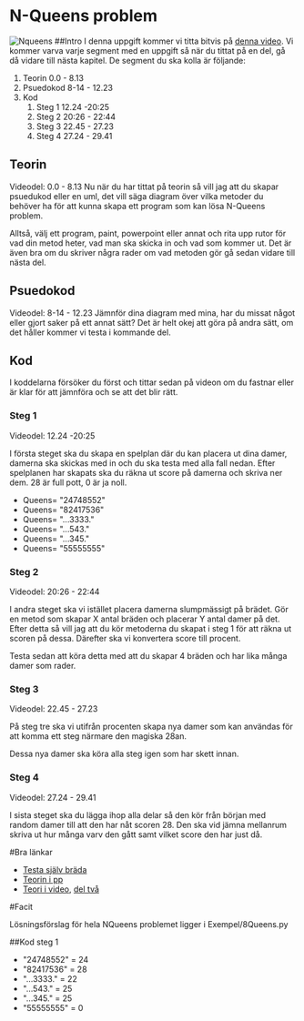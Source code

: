 # N-Queens problem
![Nqueens](https://github.com/abbjoafli/img/blob/master/nQueens.png)
##Intro
I denna uppgift kommer vi titta bitvis på [denna video](https://www.youtube.com/watch?v=JxYhc0QMVVY). Vi kommer varva varje segment med en uppgift så när du tittat på en del, gå då vidare till nästa kapitel.
De segment du ska kolla är följande:
1. Teorin 0.0 - 8.13
2. Psuedokod 8-14 - 12.23
3. Kod
   1. Steg 1 12.24 -20:25
   2. Steg 2 20:26 - 22:44
   3. Steg 3 22.45 - 27.23
   4. Steg 4 27.24 - 29.41

## Teorin
Videodel: 0.0 - 8.13
Nu när du har tittat på teorin så vill jag att du skapar psuedukod eller en uml, det vill säga diagram över vilka metoder du behöver ha för att kunna skapa ett program som kan lösa N-Queens problem.

Alltså, välj ett program, paint, powerpoint eller annat och rita upp rutor för vad din metod heter, vad man ska skicka in och vad som kommer ut. Det är även bra om du skriver några rader om vad metoden gör gå sedan vidare till nästa del.

## Psuedokod
Videodel: 8-14 - 12.23
Jämnför dina diagram med mina, har du missat något eller gjort saker på ett annat sätt? Det är helt okej att göra på andra sätt, om det håller kommer vi testa i kommande del.

## Kod
I koddelarna försöker du först och tittar sedan på videon om du fastnar eller är klar för att jämnföra och se att det blir rätt.
### Steg 1
Videodel: 12.24 -20:25

I första steget ska du skapa en spelplan där du kan placera ut dina damer, damerna ska skickas med in och du ska testa med alla fall nedan. Efter spelplanen har skapats ska du räkna ut score på damerna och skriva ner dem. 28 är full pott, 0 är ja noll.

- Queens= "24748552"
- Queens= "82417536"
- Queens= "...3333."
- Queens= "...543."
- Queens= "...345."
- Queens= "55555555"


### Steg 2
Videodel: 20:26 - 22:44

I andra steget ska vi istället placera damerna slumpmässigt på brädet. Gör en metod som skapar X antal bräden och placerar Y antal damer på det. Efter detta så vill jag att du kör metoderna du skapat i steg 1 för att räkna ut scoren på dessa. Därefter ska vi konvertera score till procent.

Testa sedan att köra detta med att du skapar 4 bräden och har lika många damer som rader.

### Steg 3
Videodel: 22.45 - 27.23

På steg tre  ska vi utifrån procenten skapa nya damer som kan användas för att komma ett steg närmare den magiska 28an.

Dessa nya damer ska köra alla steg igen som har skett innan.

### Steg 4
Videodel: 27.24 - 29.41

I sista steget ska du lägga ihop alla delar så den kör från början med random damer till att den har nåt scoren 28. Den ska vid jämna mellanrum skriva ut hur många varv den gått samt vilket score den har just då.


#Bra länkar
- [Testa själv bräda](http://www.datagenetics.com/blog/august42012/)
- [Teorin i pp](https://www.slideshare.net/SKAhsan/modified-genetic-algorithm-for-solving-nqueens-problem-54527086)
- [Teori i video](https://www.youtube.com/watch?time_continue=1&v=shfJ18BewqM&feature=emb_logo), [del två](https://www.youtube.com/watch?time_continue=66&v=7ZX6Su2Xdi0&feature=emb_logo)


#Facit

Lösningsförslag för hela NQueens problemet ligger i Exempel/8Queens.py

##Kod steg 1
- "24748552" = 24
- "82417536" = 28
- "...3333." = 22
- "...543."  = 25
- "...345."  = 25
- "55555555" = 0
